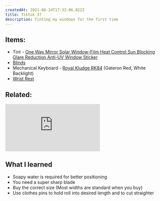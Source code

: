 ```yaml
---
createdAt: 2021-08-14T17:32:06.022Z
title: Tiktok 37
description: Tinting my windows for the first time
---
```

## Items:

* Tint - [One Way Mirror Solar Window-Film Heat Control Sun Blocking Glare Reduction Anti-UV Window Sticker](https://shp.ee/z8f3hdt)
* [Blinds](https://shp.ee/3ye4edt)
* Mechanical Keyboard - [Royal Kludge RK84](https://shp.ee/f7ygcgt) (Gateron Red, White Backlight)
* [Wrist Rest](https://shp.ee/wjwet7t)

## Related:

<iframe src="https://www.youtube.com/embed/PIylDoud_qw" title="YouTube video player" frameborder="0" allow="accelerometer; autoplay; clipboard-write; encrypted-media; gyroscope; picture-in-picture" allowfullscreen></iframe>

## What I learned

* Soapy water is required for better positioning
* You need a super sharp blade
* Buy the correct size (Most widths are standard when you buy)
* Use clothes pins to hold roll into desired length and to cut straighter